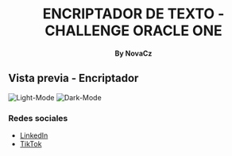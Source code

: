<h1 align=center>ENCRIPTADOR DE TEXTO - CHALLENGE ORACLE ONE</h1>
<h4 align=center>By NovaCz</h4>

## Vista previa - Encriptador

![Light-Mode](src/img/result1.jpg)
![Dark-Mode](src/img/result1.jpg)


### Redes sociales
- [LinkedIn](https://www.linkedin.com/in/miguel-crz-538b56267/)
- [TikTok](https://www.tiktok.com/@rzzaike)
